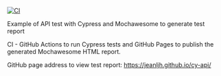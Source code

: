 [![CI](https://github.com/jeanljh/cy-api/actions/workflows/main.yml/badge.svg)](https://github.com/jeanljh/cy-api/actions/workflows/main.yml)

Example of API test with Cypress and Mochawesome to generate test report

CI - GitHub Actions to run Cypress tests and GitHub Pages to publish the generated Mochawesome HTML report.

GitHub page address to view test report: https://jeanljh.github.io/cy-api/
